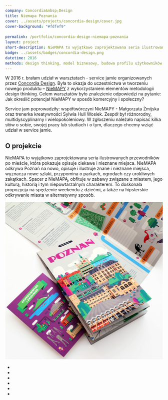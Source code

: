 ```yaml
---
company: Concordia&nbsp;Design
title: Niemapa Poznania
cover: ../assets/projects/concordia-design/cover.jpg
cover-background: "#fdfef9"

permalink: /portfolio/concordia-design-niemapa-poznania
layout: project
short-description: NieMAPA to wyjątkowo zaprojektowana seria ilustrowanych przewodników po mieście, która pokazuje opisuje ciekawe i&nbsp;nieznane miejsca
badge: ../assets/badges/concordia-design.png
datetime: 2016
methods: design thinking, model biznesowy, budowa profilu użytkowników, projektowanie, umiejętności twórczego rozwiązywania problemów, kreatywność
---
```


<p>W 2016&nbsp;r. brałam udział w&nbsp;warsztatach -&nbsp;service jamie organizowanych przez <a href="https://www.concordiadesign.pl">Concordia Design</a>. Była to okazja do uczestnictwa w&nbsp;tworzeniu nowego produktu –&nbsp;<a href="http://niemapa.pl/poznan/">NieMAPY</a> z&nbsp;wykorzystaniem elementów metodologii design thinking. Celem warsztatów było znalezienie odpowiedzi na pytanie: Jak określić potencjał NieMAPY w&nbsp;sposób komercyjny i&nbsp;społeczny?</p>

<p>Service jam poprowadziły: współtwórczyni NieMAPY -&nbsp;Małgorzata Żmijska oraz trenerka kreatywności Sylwia Hull Wosiek. Zespół był różnorodny, multidyscyplinarny i&nbsp;wielopokoleniowy. W&nbsp;zgłoszeniu należało napisać kilka słów o&nbsp;sobie, swojej pracy lub studiach i&nbsp;o&nbsp;tym, dlaczego chcemy wziąć udział w&nbsp;service jamie. </p>

<h2>O projekcie</h2>

<p>NieMAPA to wyjątkowo zaprojektowana seria ilustrowanych przewodników po mieście, która pokazuje opisuje ciekawe i&nbsp;nieznane miejsca. NieMAPA odkrywa Poznań na nowo, opisuje i&nbsp;ilustruje znane i&nbsp;nieznane miejsca, wyznacza nowe szlaki, przypomina o&nbsp;parkach, ogrodach czy urokliwych zakątkach. Spacer z&nbsp;NieMAPĄ, obfituje w&nbsp;zabawy związane z&nbsp;miastem, jego kulturą, historią i&nbsp;tym niepowtarzalnym charakterem. To doskonała propozycja na spędzenie weekendu z&nbsp;dziećmi, a&nbsp;także na hipsterskie odkrywanie miasta w&nbsp;alternatywny sposób.</p>

<div class="project-image">
	<img class="item" src="../assets/projects/concordia-design/original.jpg" href="../assets/projects/concordia-design/original.jpg" />
</div>

<ul class="gallery">
	<li class="item" href="../assets/projects/concordia-design/1.jpg" style="background-image: url(../assets/projects/concordia-design/1.jpg);"></li>
	<li class="item" href="../assets/projects/concordia-design/2.jpg" style="background-image: url(../assets/projects/concordia-design/2.jpg);"></li>
	<li class="item" href="../assets/projects/concordia-design/3.jpg" style="background-image: url(../assets/projects/concordia-design/3.jpg);"></li>
	<li class="item" href="../assets/projects/concordia-design/4.jpg" style="background-image: url(../assets/projects/concordia-design/4.jpg);"></li>
	<li class="item" href="../assets/projects/concordia-design/5.jpg" style="background-image: url(../assets/projects/concordia-design/5.jpg);"></li>
	<li class="item" href="../assets/projects/concordia-design/6.jpg" style="background-image: url(../assets/projects/concordia-design/6.jpg);"></li>
</ul>

